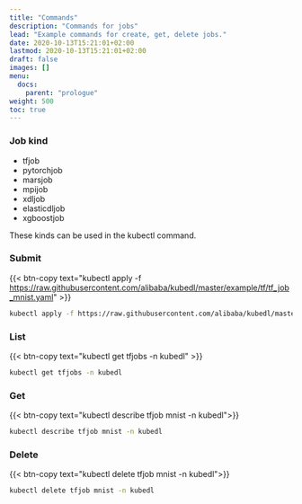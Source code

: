 ```yaml
---
title: "Commands"
description: "Commands for jobs"
lead: "Example commands for create, get, delete jobs."
date: 2020-10-13T15:21:01+02:00
lastmod: 2020-10-13T15:21:01+02:00
draft: false
images: []
menu:
  docs:
    parent: "prologue"
weight: 500
toc: true
---
```

### Job kind
- tfjob
- pytorchjob
- marsjob
- mpijob
- xdljob
- elasticdljob
- xgboostjob

These kinds can be used in the kubectl command.

### Submit

{{< btn-copy text="kubectl apply -f https://raw.githubusercontent.com/alibaba/kubedl/master/example/tf/tf_job_mnist.yaml" >}}
```bash
kubectl apply -f https://raw.githubusercontent.com/alibaba/kubedl/master/example/tf/tf_job_mnist.yaml
```
### List

{{< btn-copy text="kubectl get tfjobs -n kubedl" >}}
```bash
kubectl get tfjobs -n kubedl
```

### Get

{{< btn-copy text="kubectl describe tfjob mnist -n kubedl">}}
```bash
kubectl describe tfjob mnist -n kubedl
```

### Delete

{{< btn-copy text="kubectl delete tfjob mnist -n kubedl">}}
```bash
kubectl delete tfjob mnist -n kubedl
```

